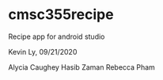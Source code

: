 # cmsc355recipe
Recipe app for android studio

Kevin Ly, 09/21/2020

Alycia Caughey
Hasib Zaman
Rebecca Pham
